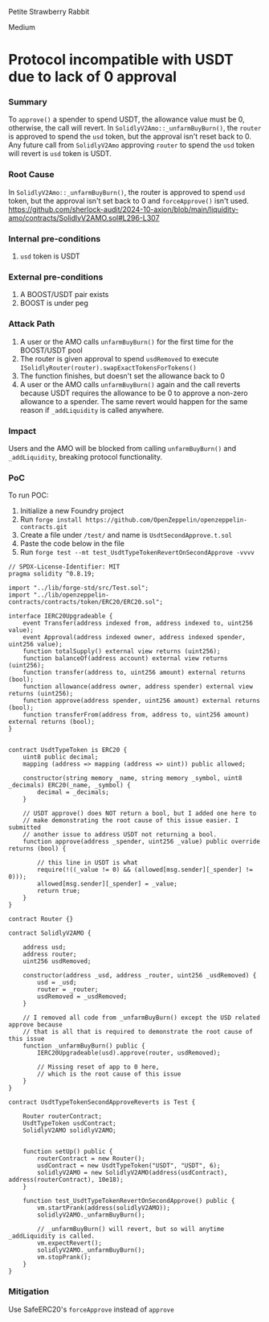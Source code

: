 Petite Strawberry Rabbit

Medium

# Protocol incompatible with USDT due to lack of 0 approval

### Summary

To `approve()` a spender to spend USDT, the allowance value must be 0, otherwise, the call will revert. In `SolidlyV2Amo::_unfarmBuyBurn()`, the `router` is approved to spend the `usd` token, but the approval isn't reset back to 0. Any future call from `SolidlyV2Amo` approving `router` to spend the `usd` token will revert is `usd` token is USDT.

### Root Cause

In `SolidlyV2Amo::_unfarmBuyBurn()`, the router is approved to spend `usd` token, but the approval isn't set back to 0 and `forceApprove()` isn't used.
<https://github.com/sherlock-audit/2024-10-axion/blob/main/liquidity-amo/contracts/SolidlyV2AMO.sol#L296-L307>

### Internal pre-conditions

1. `usd` token is USDT

### External pre-conditions

1. A BOOST/USDT pair exists
2. BOOST is under peg

### Attack Path

1. A user or the AMO calls `unfarmBuyBurn()` for the first time for the BOOST/USDT pool
2. The router is given approval to spend `usdRemoved` to execute `ISolidlyRouter(router).swapExactTokensForTokens()`
3. The function finishes, but doesn't set the allowance back to 0
4. A user or the AMO calls `unfarmBuyBurn()` again and the call reverts because USDT requires the allowance to be 0 to approve a non-zero allowance to a spender. The same revert would happen for the same reason if `_addLiquidity` is called anywhere.

### Impact

Users and the AMO will be blocked from calling `unfarmBuyBurn()` and `_addLiquidity`, breaking protocol functionality.

### PoC

To run POC:
1. Initialize a new Foundry project
2. Run `forge install https://github.com/OpenZeppelin/openzeppelin-contracts.git`
3. Create a  file under `/test/` and name is `UsdtSecondApprove.t.sol`
4. Paste the code below in the file
5. Run `forge test --mt test_UsdtTypeTokenRevertOnSecondApprove -vvvv`

```solidity
// SPDX-License-Identifier: MIT
pragma solidity ^0.8.19;

import "../lib/forge-std/src/Test.sol";
import "../lib/openzeppelin-contracts/contracts/token/ERC20/ERC20.sol";

interface IERC20Upgradeable {
    event Transfer(address indexed from, address indexed to, uint256 value);
    event Approval(address indexed owner, address indexed spender, uint256 value);
    function totalSupply() external view returns (uint256);
    function balanceOf(address account) external view returns (uint256);
    function transfer(address to, uint256 amount) external returns (bool);
    function allowance(address owner, address spender) external view returns (uint256);
    function approve(address spender, uint256 amount) external returns (bool);
    function transferFrom(address from, address to, uint256 amount) external returns (bool);
}


contract UsdtTypeToken is ERC20 {
    uint8 public decimal;
    mapping (address => mapping (address => uint)) public allowed;

    constructor(string memory _name, string memory _symbol, uint8 _decimals) ERC20(_name, _symbol) {
        decimal = _decimals;
    }

    // USDT approve() does NOT return a bool, but I added one here to 
    // make demonstrating the root cause of this issue easier. I submitted
    // another issue to address USDT not returning a bool.
    function approve(address _spender, uint256 _value) public override returns (bool) {
        
        // this line in USDT is what 
        require(!((_value != 0) && (allowed[msg.sender][_spender] != 0)));
        allowed[msg.sender][_spender] = _value;
        return true;
    }
}

contract Router {}

contract SolidlyV2AMO {

    address usd;
    address router;
    uint256 usdRemoved;
    
    constructor(address _usd, address _router, uint256 _usdRemoved) {
        usd = _usd;
        router = _router;
        usdRemoved = _usdRemoved;
    }

    // I removed all code from _unfarmBuyBurn() except the USD related approve because
    // that is all that is required to demonstrate the root cause of this issue 
    function _unfarmBuyBurn() public {
        IERC20Upgradeable(usd).approve(router, usdRemoved);

        // Missing reset of app to 0 here,
        // which is the root cause of this issue
    }
}

contract UsdtTypeTokenSecondApproveReverts is Test {
    
    Router routerContract;
    UsdtTypeToken usdContract;
    SolidlyV2AMO solidlyV2AMO;


    function setUp() public {
        routerContract = new Router();
        usdContract = new UsdtTypeToken("USDT", "USDT", 6);
        solidlyV2AMO = new SolidlyV2AMO(address(usdContract), address(routerContract), 10e18);
    } 

    function test_UsdtTypeTokenRevertOnSecondApprove() public {
        vm.startPrank(address(solidlyV2AMO));
        solidlyV2AMO._unfarmBuyBurn();

        // _unfarmBuyBurn() will revert, but so will anytime _addLiquidity is called.
        vm.expectRevert();
        solidlyV2AMO._unfarmBuyBurn();
        vm.stopPrank();
    }
}
```

### Mitigation

Use SafeERC20's `forceApprove` instead of `approve`